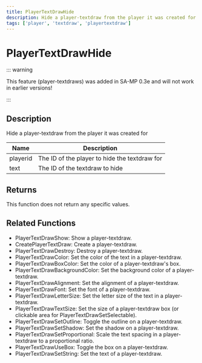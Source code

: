 ```yaml
---
title: PlayerTextDrawHide
description: Hide a player-textdraw from the player it was created for.
tags: ['player', 'textdraw', 'playertextdraw']
---
```


# PlayerTextDrawHide

<TagLinks />

::: warning

This feature (player-textdraws) was added in SA-MP 0.3e and will not work in earlier versions!

:::

## Description

Hide a player-textdraw from the player it was created for


| Name | Description |
|------|-------------|
|playerid | The ID of the player to hide the textdraw for|
|text | The ID of the textdraw to hide|


## Returns

This function does not return any specific values.


## Related Functions


-  PlayerTextDrawShow: Show a player-textdraw.
-  CreatePlayerTextDraw: Create a player-textdraw.
-  PlayerTextDrawDestroy: Destroy a player-textdraw.
-  PlayerTextDrawColor: Set the color of the text in a player-textdraw.
-  PlayerTextDrawBoxColor: Set the color of a player-textdraw's box.
-  PlayerTextDrawBackgroundColor: Set the background color of a player-textdraw.
-  PlayerTextDrawAlignment: Set the alignment of a player-textdraw.
-  PlayerTextDrawFont: Set the font of a player-textdraw.
-  PlayerTextDrawLetterSize: Set the letter size of the text in a player-textdraw.
-  PlayerTextDrawTextSize: Set the size of a player-textdraw box (or clickable area for PlayerTextDrawSetSelectable).
-  PlayerTextDrawSetOutline: Toggle the outline on a player-textdraw.
-  PlayerTextDrawSetShadow: Set the shadow on a player-textdraw.
-  PlayerTextDrawSetProportional: Scale the text spacing in a player-textdraw to a proportional ratio.
-  PlayerTextDrawUseBox: Toggle the box on a player-textdraw.
-  PlayerTextDrawSetString: Set the text of a player-textdraw.